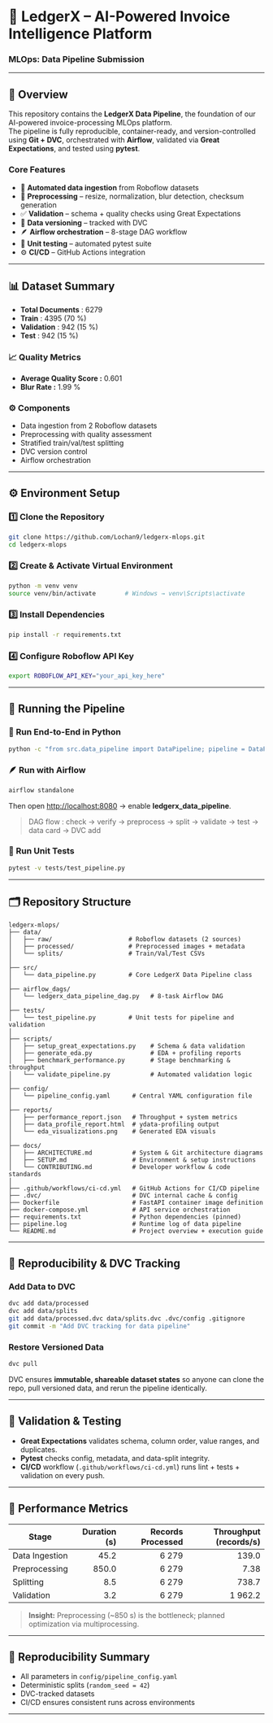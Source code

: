 # 🧾 LedgerX – AI-Powered Invoice Intelligence Platform  
### MLOps: Data Pipeline Submission

---

## 📘 Overview
This repository contains the **LedgerX Data Pipeline**, the foundation of our AI-powered invoice-processing MLOps platform.  
The pipeline is fully reproducible, container-ready, and version-controlled using **Git + DVC**, orchestrated with **Airflow**, validated via **Great Expectations**, and tested using **pytest**.

### Core Features
- 🔄 **Automated data ingestion** from Roboflow datasets  
- 🧩 **Preprocessing** – resize, normalization, blur detection, checksum generation  
- ✅ **Validation** – schema + quality checks using Great Expectations  
- 🧱 **Data versioning** – tracked with DVC  
- 🪶 **Airflow orchestration** – 8-stage DAG workflow  
- 🧪 **Unit testing** – automated pytest suite  
- ⚙️ **CI/CD** – GitHub Actions integration  

---

## 📊 Dataset Summary
- **Total Documents** : 6279  
- **Train** : 4395 (70 %)  
- **Validation** : 942 (15 %)  
- **Test** : 942 (15 %)

### 📈 Quality Metrics
- **Average Quality Score :** 0.601  
- **Blur Rate :** 1.99 %

### ⚙️ Components
- Data ingestion from 2 Roboflow datasets  
- Preprocessing with quality assessment  
- Stratified train/val/test splitting  
- DVC version control  
- Airflow orchestration  

---

## ⚙️ Environment Setup

### 1️⃣ Clone the Repository
```bash
git clone https://github.com/Lochan9/ledgerx-mlops.git
cd ledgerx-mlops
```

### 2️⃣ Create & Activate Virtual Environment
```bash
python -m venv venv
source venv/bin/activate        # Windows → venv\Scripts\activate
```

### 3️⃣ Install Dependencies
```bash
pip install -r requirements.txt
```

### 4️⃣ Configure Roboflow API Key
```bash
export ROBOFLOW_API_KEY="your_api_key_here"
```

---

## 🚀 Running the Pipeline

### 🧠 Run End-to-End in Python
```bash
python -c "from src.data_pipeline import DataPipeline; pipeline = DataPipeline(); pipeline.run_pipeline()"
```

### 🪶 Run with Airflow
```bash
airflow standalone
```
Then open [http://localhost:8080](http://localhost:8080) → enable **ledgerx_data_pipeline**.  
> DAG flow : check → verify → preprocess → split → validate → test → data card → DVC add  

### 🧪 Run Unit Tests
```bash
pytest -v tests/test_pipeline.py
```

---

## 🗂️ Repository Structure
```
ledgerx-mlops/
├── data/
│   ├── raw/                     # Roboflow datasets (2 sources)
│   ├── processed/               # Preprocessed images + metadata
│   └── splits/                  # Train/Val/Test CSVs
│
├── src/
│   └── data_pipeline.py         # Core LedgerX Data Pipeline class
│
├── airflow_dags/
│   └── ledgerx_data_pipeline_dag.py   # 8-task Airflow DAG
│
├── tests/
│   └── test_pipeline.py         # Unit tests for pipeline and validation
│
├── scripts/
│   ├── setup_great_expectations.py    # Schema & data validation
│   ├── generate_eda.py                # EDA + profiling reports
│   ├── benchmark_performance.py       # Stage benchmarking & throughput
│   └── validate_pipeline.py           # Automated validation logic
│
├── config/
│   └── pipeline_config.yaml      # Central YAML configuration file
│
├── reports/
│   ├── performance_report.json   # Throughput + system metrics
│   ├── data_profile_report.html  # ydata-profiling output
│   └── eda_visualizations.png    # Generated EDA visuals
│
├── docs/
│   ├── ARCHITECTURE.md           # System & Git architecture diagrams
│   ├── SETUP.md                  # Environment & setup instructions
│   └── CONTRIBUTING.md           # Developer workflow & code standards
│
├── .github/workflows/ci-cd.yml   # GitHub Actions for CI/CD pipeline
├── .dvc/                         # DVC internal cache & config
├── Dockerfile                    # FastAPI container image definition
├── docker-compose.yml            # API service orchestration
├── requirements.txt              # Python dependencies (pinned)
├── pipeline.log                  # Runtime log of data pipeline
└── README.md                     # Project overview + execution guide
```

---

## 🔁 Reproducibility & DVC Tracking

### Add Data to DVC
```bash
dvc add data/processed
dvc add data/splits
git add data/processed.dvc data/splits.dvc .dvc/config .gitignore
git commit -m "Add DVC tracking for data pipeline"
```

### Restore Versioned Data
```bash
dvc pull
```

DVC ensures **immutable, shareable dataset states** so anyone can clone the repo, pull versioned data, and rerun the pipeline identically.

---

## 🧩 Validation & Testing
- **Great Expectations** validates schema, column order, value ranges, and duplicates.  
- **Pytest** checks config, metadata, and data-split integrity.  
- **CI/CD** workflow (`.github/workflows/ci-cd.yml`) runs lint + tests + validation on every push.

---

## 🧠 Performance Metrics
| Stage | Duration (s) | Records Processed | Throughput (records/s) |
|-------|--------------:|------------------:|-----------------------:|
| Data Ingestion | 45.2 | 6 279 | 139.0 |
| Preprocessing | 850.0 | 6 279 | 7.38 |
| Splitting | 8.5 | 6 279 | 738.7 |
| Validation | 3.2 | 6 279 | 1 962.2 |

> **Insight:** Preprocessing (~850 s) is the bottleneck; planned optimization via multiprocessing.

---

## 🎯 Reproducibility Summary
- All parameters in `config/pipeline_config.yaml`  
- Deterministic splits (`random_seed = 42`)  
- DVC-tracked datasets  
- CI/CD ensures consistent runs across environments  

---

